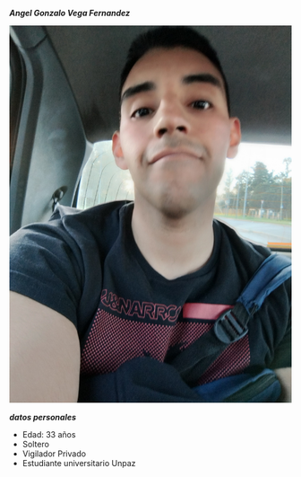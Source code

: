 ***Angel Gonzalo Vega Fernandez***


![estaSoyYo](./img/yo.jpg)

***datos personales***

* Edad: 33 años
* Soltero
* Vigilador Privado
* Estudiante universitario Unpaz


